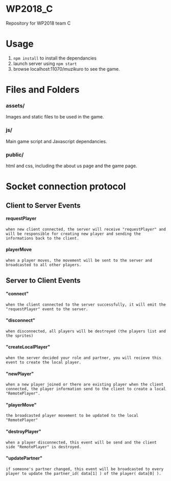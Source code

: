 # WP2018_C
Repository for WP2018 team C


# Usage
1. `npm install` to install the dependancies
2. launch server using `npm start`
3. browse localhost:11070/muzikuro to see the game.

# Files and Folders
### assets/
Images and static files to be used in the game.
### js/
Main game script and Javascript dependancies.
### public/
html and css, including the about us page and the game page.

# Socket connection protocol
## Client to Server Events
#### requestPlayer
    when new client connected, the server will receive "requestPlayer" and will be responsible for creating new player and sending the informations back to the client.
#### playerMove
    when a player moves, the movement will be sent to the server and broadcasted to all other players.
## Server to Client Events
#### "connect"
    when the client connected to the server successfully, it will emit the "requestPlayer" event to the server.
#### "disconnect"
    when disconnected, all players will be destroyed (the players list and the sprites)
#### "createLocalPlayer"
    when the server decided your role and partner, you will recieve this event to create the local player.
#### "newPlayer"
    when a new player joined or there are existing player when the client connected, the player information send to the client to create a local "RemotePlayer".
#### "playerMove"
    the broadcasted player movement to be updated to the local "RemotePlayer"
#### "destroyPlayer"
    when a player disconnected, this event will be send and the client side "RemotePlayer" is destroyed.
#### "updatePartner"
    if someone's partner changed, this event will be broadcasted to every player to update the partner_id( data[1] ) of the player( data[0] ).